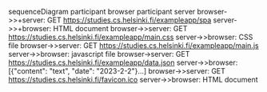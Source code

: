 sequenceDiagram
    participant browser
    participant server
    browser->>+server: GET https://studies.cs.helsinki.fi/exampleapp/spa
    server->>+browser: HTML document
    browser->>server: GET https://studies.cs.helsinki.fi/exampleapp/main.css
    server->>browser: CSS file
    browser->>server: GET https://studies.cs.helsinki.fi/exampleapp/main.js
    server->>browser: javascript file
    browser->server: GET https://studies.cs.helsinki.fi/exampleapp/data.json
    server->>browser: [{"content": "text", "date": "2023-2-2"}...]
    browser->>server: GET https://studies.cs.helsinki.fi/favicon.ico
    server->>browser: HTML document